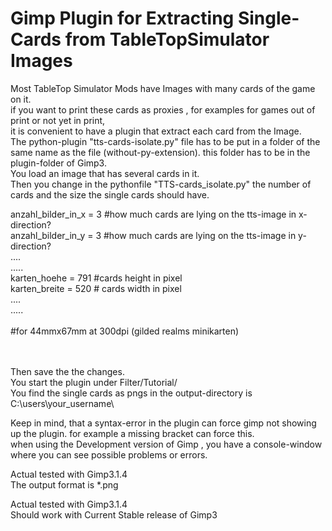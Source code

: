 # Gimp Plugin for Extracting Single-Cards from TableTopSimulator Images
Most TableTop Simulator Mods have Images with many cards of the game on it. <br>
if you want to print these cards as proxies , for examples for games out of print or not yet in print, <br>
it is convenient to have a plugin that extract each card from the Image.<br>
The python-plugin "tts-cards-isolate.py" file has to be put in a folder of the same name as the file (without-py-extension). this folder has to be in the plugin-folder of Gimp3.<br>
You load an image that has several cards in it. <br>
Then you change in the pythonfile "TTS-cards_isolate.py" the number of cards and the size the single cards should have.<br>

anzahl_bilder_in_x = 3     #how much cards are lying on the tts-image in x-direction? <br>
anzahl_bilder_in_y = 3      #how much cards are lying on the tts-image in y-direction?<br>
....<br>
.....<br>
karten_hoehe = 791      #cards height in pixel<br>
karten_breite = 520     # cards width in pixel<br>
....<br>
.....<br>       
#for 44mmx67mm at 300dpi (gilded realms minikarten)<br>
<br>
<br>

        
Then save the the changes.<br>
You start the plugin under Filter/Tutorial/<br>
You find the single cards as pngs in the output-directory is C:\users\your_username\ <br>

Keep in mind, that a syntax-error in the plugin can force gimp not showing up the plugin. for example a missing bracket can force this.<br>
when using the Development version of Gimp , you have a console-window where you can see possible problems or errors.<br>



Actual tested with Gimp3.1.4 <br>
The output format is *.png 

Actual tested with Gimp3.1.4 <br>
Should work with Current Stable release of Gimp3





